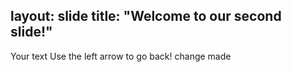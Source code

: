 layout: slide
title: "Welcome to our second slide!"
---
Your text
Use the left arrow to go back!
change made
